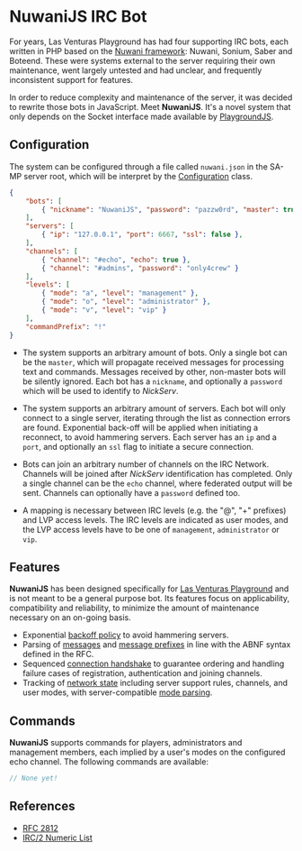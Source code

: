 # NuwaniJS IRC Bot
For years, Las Venturas Playground has had four supporting IRC bots, each written in PHP based
on the [Nuwani framework](https://github.com/LVPlayground/nuwani): Nuwani, Sonium, Saber and
Boteend. These were systems external to the server requiring their own maintenance, went largely
untested and had unclear, and frequently inconsistent support for features.

In order to reduce complexity and maintenance of the server, it was decided to rewrite those bots in
JavaScript. Meet **NuwaniJS**. It's a novel system that only depends on the Socket interface
made available by [PlaygroundJS](https://github.com/LVPlayground/playgroundjs-plugin).

## Configuration
The system can be configured through a file called `nuwani.json` in the SA-MP server root, which
will be interpret by the [Configuration](configuration.js) class.

```json
{
    "bots": [
        { "nickname": "NuwaniJS", "password": "pazzw0rd", "master": true }
    ],
    "servers": [
        { "ip": "127.0.0.1", "port": 6667, "ssl": false },
    ],
    "channels": [
        { "channel": "#echo", "echo": true },
        { "channel": "#admins", "password": "only4crew" }
    ],
    "levels": [
        { "mode": "a", "level": "management" },
        { "mode": "o", "level": "administrator" },
        { "mode": "v", "level": "vip" }
    ],
    "commandPrefix": "!"
}

```

  * The system supports an arbitrary amount of bots. Only a single bot can be the `master`, which
    will propagate received messages for processing text and commands. Messages received by other,
    non-master bots will be silently ignored. Each bot has a `nickname`, and optionally a
    `password` which will be used to identify to _NickServ_.

  * The system supports an arbitrary amount of servers. Each bot will only connect to a single
    server, iterating through the list as connection errors are found. Exponential back-off will be
    applied when initiating a reconnect, to avoid hammering servers. Each server has an `ip` and
    a `port`, and optionally an `ssl` flag to initiate a secure connection.

  * Bots can join an arbitrary number of channels on the IRC Network. Channels will be joined after
    _NickServ_ identification has completed. Only a single channel can be the `echo` channel, where
    federated output will be sent. Channels can optionally have a `password` defined too.

  * A mapping is necessary between IRC levels (e.g. the "@", "+" prefixes) and LVP access levels.
    The IRC levels are indicated as user modes, and the LVP access levels have to be one of
    `management`, `administrator` or `vip`.

## Features
**NuwaniJS** has been designed specifically for [Las Venturas Playground](https://sa-mp.nl/) and is
not meant to be a general purpose bot. Its features focus on applicability, compatibility and
reliability, to minimize the amount of maintenance necessary on an on-going basis.

  * Exponential [backoff policy](runtime/backoff_policy.js) to avoid hammering servers.
  * Parsing of [messages](runtime/message.js) and [message prefixes](runtime/message_source.js) in
    line with the ABNF syntax defined in the RFC.
  * Sequenced [connection handshake](runtime/connection_handshake.js) to guarantee ordering and
    handling failure cases of registration, authentication and joining channels.
  * Tracking of [network state](runtime/network_tracker.js) including server support rules,
    channels, and user modes, with server-compatible [mode parsing](runtime/mode_parser.js).

## Commands
**NuwaniJS** supports commands for players, administrators and management members, each implied by
a user's modes on the configured echo channel. The following commands are available:

```javascript
// None yet!
```

## References
  * [RFC 2812](https://tools.ietf.org/html/rfc2812)
  * [IRC/2 Numeric List](https://www.alien.net.au/irc/irc2numerics.html)